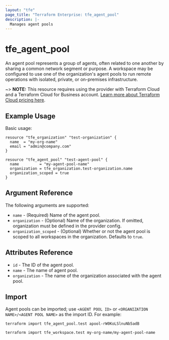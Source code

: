 ```yaml
---
layout: "tfe"
page_title: "Terraform Enterprise: tfe_agent_pool"
description: |-
  Manages agent pools
---
```


# tfe_agent_pool

An agent pool represents a group of agents, often related to one another by sharing a common
network segment or purpose. A workspace may be configured to use one of the organization's agent
pools to run remote operations with isolated, private, or on-premises infrastructure.

~> **NOTE:** This resource requires using the provider with Terraform Cloud and a Terraform Cloud
for Business account.
[Learn more about Terraform Cloud pricing here](https://www.hashicorp.com/products/terraform/pricing).

## Example Usage

Basic usage:

```hcl
resource "tfe_organization" "test-organization" {
  name  = "my-org-name"
  email = "admin@company.com"
}

resource "tfe_agent_pool" "test-agent-pool" {
  name         = "my-agent-pool-name"
  organization = tfe_organization.test-organization.name
  organization_scoped = true
}
```

## Argument Reference

The following arguments are supported:

* `name` - (Required) Name of the agent pool.
* `organization` - (Optional) Name of the organization. If omitted, organization must be defined in the provider config.
* `organization_scoped` - (Optional) Whether or not the agent pool is scoped to all workspaces in the organization. Defaults to `true`.

## Attributes Reference

* `id` - The ID of the agent pool.
* `name` - The name of agent pool.
* `organization` - The name of the organization associated with the agent pool.

## Import

Agent pools can be imported; use `<AGENT POOL ID>` or `<ORGANIZATION NAME>/<AGENT POOL NAME>` as the import ID. For example:

```shell
terraform import tfe_agent_pool.test apool-rW0KoLSlnuNb5adB
```

```shell
terraform import tfe_workspace.test my-org-name/my-agent-pool-name
```
